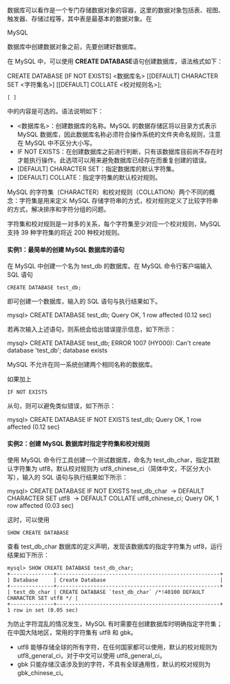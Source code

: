 数据库可以看作是一个专门存储数据对象的容器，这里的数据对象包括表、视图、触发器、存储过程等，其中表是最基本的数据对象。在 

MySQL

 数据库中创建数据对象之前，先要创建好数据库。

在 MySQL 中，可以使用 **CREATE DATABASE**语句创建数据库，语法格式如下：

CREATE DATABASE [IF NOT EXISTS] <数据库名>
[[DEFAULT] CHARACTER SET <字符集名>] [[DEFAULT] COLLATE <校对规则名>];

```
[ ]
```

中的内容是可选的。语法说明如下：

- <数据库名>：创建数据库的名称。MySQL 的数据存储区将以目录方式表示 MySQL 数据库，因此数据库名称必须符合操作系统的文件夹命名规则，注意在 MySQL 中不区分大小写。
- IF NOT EXISTS：在创建数据库之前进行判断，只有该数据库目前尚不存在时才能执行操作。此选项可以用来避免数据库已经存在而重复创建的错误。
- [DEFAULT] CHARACTER SET：指定数据库的默认字符集。
- [DEFAULT] COLLATE：指定字符集的默认校对规则。

MySQL 的字符集（CHARACTER）和校对规则（COLLATION）两个不同的概念：字符集是用来定义 MySQL 存储字符串的方式，校对规则定义了比较字符串的方式，解决排序和字符分组的问题。

字符集和校对规则是一对多的关系，每个字符集至少对应一个校对规则，MySQL 支持 39 种字符集的将近 200 种校对规则。

#### 实例1：最简单的创建 MySQL 数据库的语句

在 MySQL 中创建一个名为 test_db 的数据库。在 MySQL 命令行客户端输入 SQL 语句

```
CREATE DATABASE test_db;
```

即可创建一个数据库，输入的 SQL 语句与执行结果如下。

mysql> CREATE DATABASE test_db;
Query OK, 1 row affected (0.12 sec)

若再次输入上述语句，则系统会给出错误提示信息，如下所示：

mysql> CREATE DATABASE test_db;
ERROR 1007 (HY000): Can't create database 'test_db'; database exists

MySQL 不允许在同一系统创建两个相同名称的数据库。

如果加上

```
IF NOT EXISTS
```

从句，则可以避免类似错误，如下所示：

mysql> CREATE DATABASE IF NOT EXISTS test_db;
Query OK, 1 row affected (0.12 sec)

#### 实例2：创建 MySQL 数据库时指定字符集和校对规则

使用 MySQL 命令行工具创建一个测试数据库，命名为 test_db_char，指定其默认字符集为 utf8，默认校对规则为 utf8_chinese_ci（简体中文，不区分大小写），输入的 SQL 语句与执行结果如下所示：

mysql> CREATE DATABASE IF NOT EXISTS test_db_char
​    -> DEFAULT CHARACTER SET utf8
​    -> DEFAULT COLLATE utf8_chinese_ci;
Query OK, 1 row affected (0.03 sec)

这时，可以使用

```
SHOW CREATE DATABASE
```

查看 test_db_char 数据库的定义声明，发现该数据库的指定字符集为 utf8，运行结果如下所示：

```
mysql> SHOW CREATE DATABASE test_db_char;
+--------------+-----------------------------------------------------+
| Database     | Create Database                                     |
+--------------+-----------------------------------------------------+
| test_db_char | CREATE DATABASE `test_db_char` /*!40100 DEFAULT CHARACTER SET utf8 */ |
+--------------+-----------------------------------------------------+
1 row in set (0.05 sec)
```

为防止字符混乱的情况发生，MySQL 有时需要在创建数据库时明确指定字符集；在中国大陆地区，常用的字符集有 utf8 和 gbk。

- utf8 能够存储全球的所有字符，在任何国家都可以使用，默认的校对规则为 utf8_general_ci，对于中文可以使用 utf8_general_ci。
- gbk 只能存储汉语涉及到的字符，不具有全球通用性，默认的校对规则为 gbk_chinese_ci。